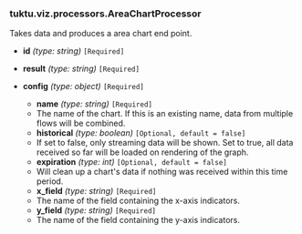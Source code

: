 ### tuktu.viz.processors.AreaChartProcessor
Takes data and produces a area chart end point.

  * **id** *(type: string)* `[Required]`

  * **result** *(type: string)* `[Required]`

  * **config** *(type: object)* `[Required]`

    * **name** *(type: string)* `[Required]`
    - The name of the chart. If this is an existing name, data from multiple flows will be combined.

    * **historical** *(type: boolean)* `[Optional, default = false]`
    - If set to false, only streaming data will be shown. Set to true, all data received so far will be loaded on rendering of the graph.

    * **expiration** *(type: int)* `[Optional, default = false]`
    - Will clean up a chart's data if nothing was received within this time period.

    * **x_field** *(type: string)* `[Required]`
    - The name of the field containing the x-axis indicators.

    * **y_field** *(type: string)* `[Required]`
    - The name of the field containing the y-axis indicators.

